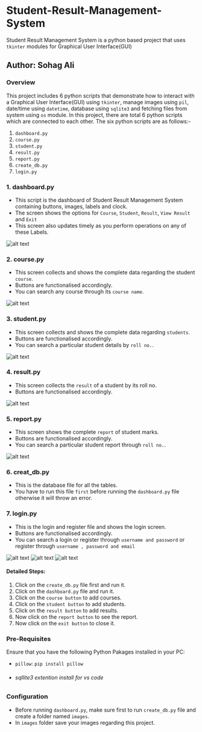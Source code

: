 # Student-Result-Management-System
Student Result Management System is a python based project that uses `tkinter` modules for Graphical User Interface(GUI)

## Author: Sohag Ali

### Overview
This project includes 6 python scripts that demonstrate how to interact with a Graphical User Interface(GUI) using `tkinter`, manage images using `pil`, date/time using `datetime`, database using `sqlite3` and fetching files from system using `os` module. In this project, there are total 6 python scripts which are connected to each other. The six python scripts are as follows:-
1. `dashboard.py`
2. `course.py`
3. `student.py`
4. `result.py`
5. `report.py`
6. `create_db.py`
7. `login.py`

### 1. dashboard.py
- This script is the dashboard of Student Result Management System containing buttons, images, labels and clock.
- The screen shows the options for `Course`, `Student`, `Result`, `View Result` and `Exit`
- This screen also updates timely as you perform operations on any of these Labels.

![alt text](image.png)

### 2. course.py
- This screen collects and shows the complete data regarding the student `course`.
- Buttons are functionalised accordingly.
- You can search any course through its `course name`.

![alt text](image-1.png)

### 3. student.py
- This screen collects and shows the complete data regarding `students`.
- Buttons are functionalised accordingly.
- You can search a particular student details by `roll no.`.

![alt text](image-2.png)

### 4. result.py
- This screen collects the `result` of a student by its roll no.
- Buttons are functionalised accordingly.

![alt text](image-3.png)

### 5. report.py
- This screen shows the complete `report` of student marks.
- Buttons are functionalised accordingly.
- You can search a particular student report through `roll no.`.

![alt text](image-4.png)

### 6. creat_db.py
- This is the database file for all the tables.
- You have to run this file `first` before running the `dashboard.py` file otherwise it will throw an error.

### 7. login.py
- This is the login and register file and shows the login screen.
- Buttons are functionalised accordingly.
- You can search a login or register through `username and password` or register through  `username , password and email`

![alt text](1.png)
![alt text](2.png)
![alt text](3.png)

#### Detailed Steps:
1. Click on the `create_db.py` file first and run it.
2. Click on the `dashboard.py` file and run it.
3. Click on the `course button` to add courses.
4. Click on the `student button` to add students.
5. Click on the `result button` to add results.
6. Now click on the `report button` to see the report.
7. Now click on the `exit button` to close it.

### Pre-Requisites
Ensure that you have the following Python Pakages installed in your PC:
- `pillow`: `pip install pillow`
- <h6>sqllite3 extention install for vs code </h6>

### Configuration
- Before running `dashboard.py`, make sure first to run `create_db.py` file and create a folder named `images`.
- In `images` folder save your images regarding this project.

